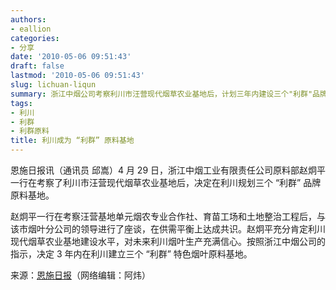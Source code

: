 ```yaml
---
authors:
- eallion
categories:
- 分享
date: '2010-05-06 09:51:43'
draft: false
lastmod: '2010-05-06 09:51:43'
slug: lichuan-liqun
summary: 浙江中烟公司考察利川市汪营现代烟草农业基地后，计划三年内建设三个"利群"品牌原料基地。考察团队参观了当地合作社、育苗场和土地整治项目，与烟叶分公司达成供需共识，高度评价基地建设水平，对利川烟叶生产前景表示乐观。
tags:
- 利川
- 利群
- 利群原料
title: 利川成为 “利群” 原料基地
---
```


恩施日报讯（通讯员 邱嵩）4 月 29 日，浙江中烟工业有限责任公司原料部赵炯平一行在考察了利川市汪营现代烟草农业基地后，决定在利川规划三个 “利群” 品牌原料基地。

赵炯平一行在考察汪营基地单元烟农专业合作社、育苗工场和土地整治工程后，与该市烟叶分公司的领导进行了座谈，在供需平衡上达成共识。赵炯平充分肯定利川现代烟草农业基地建设水平，对未来利川烟叶生产充满信心。按照浙江中烟公司的指示，决定 3 年内在利川建立三个 “利群” 特色烟叶原料基地。

来源：[恩施日报](http://www.enshi.cn/20100429/ca178311.htm)（网络编辑：阿炜）